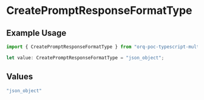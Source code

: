 # CreatePromptResponseFormatType

## Example Usage

```typescript
import { CreatePromptResponseFormatType } from "orq-poc-typescript-multi-env-version/models/operations";

let value: CreatePromptResponseFormatType = "json_object";
```

## Values

```typescript
"json_object"
```